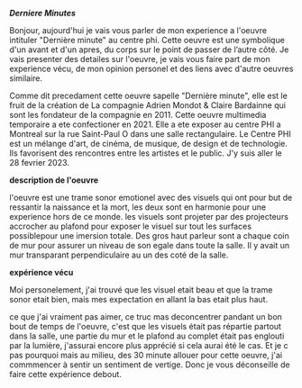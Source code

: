 ***Derniere Minutes***

Bonjour, aujourd'hui je vais vous parler de mon experience a l'oeuvre intituler "Dernière minute" au centre phi. Cette oeuvre est une symbolique d'un avant et d'un apres, du corps sur le point de passer de l’autre côté. Je vais presenter des detailes sur l'oeuvre, je vais vous faire part de mon experience vécu, de mon opinion personel et des liens avec d'autre oeuvres similaire.

Comme dit precedament cette oeuvre sapelle "Dernière minute", elle est le fruit de la création de La compagnie Adrien Mondot & Claire Bardainne qui sont les fondateur de la compagnie en 2011. Cette oeuvre multimedia temporaire a ete confectioner en 2021. Elle a ete exposer au centre PHI a Montreal sur la rue Saint-Paul O dans une salle rectangulaire. Le Centre PHI est un mélange d'art, de cinéma, de musique, de design et de technologie. Ils favorisent des rencontres entre les artistes et le public. J'y suis aller le 28 fevrier 2023.
 
**description de l'oeuvre**

l'oeuvre est une trame sonor emotionel avec des visuels qui ont pour but de ressantir la naissance et la mort,  les deux sont en harmonie pour une experience hors de ce monde. les visuels sont projeter par des projecteurs accrocher au plafond pour exposer le visuel sur tout les surfaces possiblepour une imersion totale. Des gros haut parleur sont a chaque coin de mur pour assurer un niveau de son egale dans toute la salle. Il y avait un mur transparant perpendiculaire au un des coté de la salle.

**expérience vécu**

Moi personelement, j'ai trouvé que les visuel etait beau et que la trame sonor etait bien, mais mes expectation en allant la bas etait plus haut.


ce que j'ai vraiment pas aimer, ce truc mas deconcentrer pandant un bon bout de temps de l'oeuvre, c'est que les visuels était pas répartie partout dans la salle, une partie du mur et le plafond au complet était pas englouti par la lumière, j'assurai encore plus apprécié si cela aurai été le cas. Et je c pas pourquoi mais au milieu, des 30 minute allouer pour cette oeuvre, j'ai commmencer à sentir un sentiment de vertige. Donc je vous déconseille de faire cette expérience debout.
